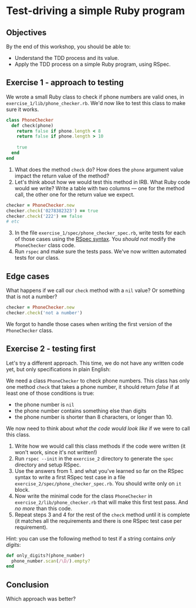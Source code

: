 # Test-driving a simple Ruby program

## Objectives
By the end of this workshop, you should be able to:
 * Understand the TDD process and its value.
 * Apply the TDD process on a simple Ruby program, using RSpec.

## Exercise 1 - approach to testing

We wrote a small Ruby class to check if phone numbers are valid ones, in `exercise_1/lib/phone_checker.rb`. We'd now like to test this class to make sure it works.

```ruby
class PhoneChecker
  def check(phone)
    return false if phone.length < 8
    return false if phone.length > 10
    
    true
  end
end
```

1. What does the method `check` do? How does the `phone` argument value impact the return value of the method?
2. Let's think about how we would test this method in IRB. What Ruby code would we write? Write a table with two columns — one for the method call, the other one for the return value we expect.

```ruby
checker = PhoneChecker.new
checker.check('0278382323') == true
checker.check('222') == false
# etc
```

3. In the file `exercise_1/spec/phone_checker_spec.rb`, write tests for each of those cases using the [RSpec syntax](https://www.theodinproject.com/paths/full-stack-ruby-on-rails/courses/ruby-programming/lessons/introduction-to-rspec#:~:text=Let%E2%80%99s%20add%20our%20first%20test.). You *should not* modify the `PhoneChecker` class code.
4. Run `rspec` and make sure the tests pass. We've now written automated tests for our class.

## Edge cases

What happens if we call our `check` method with a `nil` value? Or something that is not a number?

```ruby
checker = PhoneChecker.new
checker.check('not a number')
```

We forgot to handle those cases when writing the first version of the `PhoneChecker` class.

## Exercise 2 - testing first

Let's try a different approach. This time, we do not have any written code yet, but only specifications in plain English:

We need a class `PhoneChecker` to check phone numbers. This class has only one method `check` that takes a phone number, it should return *false* if at least one of those conditions is true:
  * the phone number is `nil`
  * the phone number contains something else than digits
  * the phone number is shorter than 8 characters, or longer than 10.

We now need to think about *what the code would look like* if we were to call this class.

1. Write how we would call this class methods if the code were written (it won't work, since it's not written!)
2. Run `rspec --init` in the `exercise_2` directory to generate the `spec` directory and setup RSpec.
3. Use the answers from 1. and what you've learned so far on the RSpec syntax to write a first RSpec test case in a file `exercise_2/spec/phone_checker_spec.rb`. You should write only on `it` block.
4. Now write the minimal code for the class `PhoneChecker` in `exercise_2/lib/phone_checker.rb` that will make this first test pass. And *no more* than this code.
5. Repeat steps 3 and 4 for the rest of the `check` method until it is complete (it matches all the requirements and there is one RSpec test case per requirement).

Hint: you can use the following method to test if a string contains *only digits*:
```ruby
def only_digits?(phone_number)
  phone_number.scan(/\D/).empty?
end
```

## Conclusion

Which approach was better? 